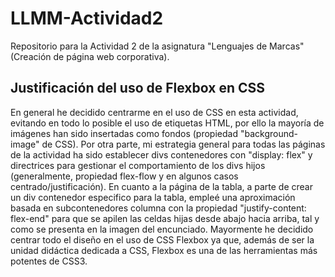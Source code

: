 # LLMM-Actividad2
Repositorio para la Actividad 2 de la asignatura "Lenguajes de Marcas" (Creación de página web corporativa).
## Justificación del uso de Flexbox en CSS
En general he decidido centrarme en el uso de CSS en esta actividad, evitando en todo lo posible el uso de etiquetas HTML, por ello la mayoría de imágenes han sido insertadas como fondos (propiedad "background-image" de CSS).
Por otra parte, mi estrategia general para todas las páginas de la actividad ha sido establecer divs contenedores con "display: flex" y directrices para gestionar el comportamiento de los divs hijos (generalmente, propiedad flex-flow y en algunos casos centrado/justificación).
En cuanto a la página de la tabla, a parte de crear un div contenedor especifico para la tabla, empleé una aproximación basada en subcontenedores columna con la propiedad "justify-content: flex-end" para que se apilen las celdas hijas desde abajo hacia arriba, tal y como se presenta en la imagen del encunciado.
Mayormente he decidido centrar todo el diseño en el uso de CSS Flexbox ya que, además de ser la unidad didáctica dedicada a CSS, Flexbox es una de las herramientas más potentes de CSS3.